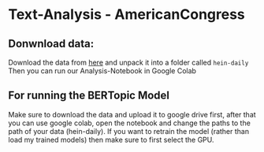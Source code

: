 # Text-Analysis - AmericanCongress

## Donwnload data: 
Download the data from [here](https://data.stanford.edu/congress_text#download-data) and unpack it into a folder called `hein-daily` 
Then you can run our Analysis-Notebook in Google Colab

## For running the BERTopic Model
Make sure to download the data and upload it to google drive first, after that you can use google colab, open the notebook and change the paths to the path of your data (hein-daily). If you want to retrain the model (rather than load my trained models) then make sure to first select the GPU.
